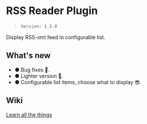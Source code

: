 # RSS Reader Plugin

>`Version: 1.3.0`

Display RSS-xml feed in configurable list.

## What's new
- ● Bug fixes 🐞.
- ● Lighter version 💪.
- ● Configurable list items, choose what to display 😎.

## Wiki
[Learn all the things](https://github.com/Infomaker/Dashboard-Plugin/wiki/RSS-Reader)